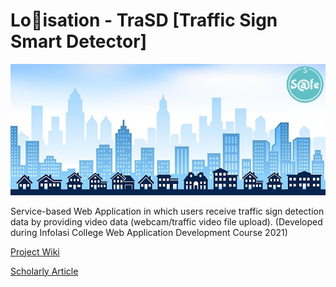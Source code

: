 # Lo🐎isation - TraSD [Traffic Sign Smart Detector]
![App presentation img](media/presentation0.jpg)

Service-based Web Application in which users receive traffic sign detection data by providing video data (webcam/traffic video file upload).
(Developed during InfoIasi College Web Application Development Course 2021)

[Project Wiki](https://github.com/dinosaph/TraSD-LoCALisation/wiki)

[Scholarly Article](https://dinosaph.github.io/TraSD-LoCALisation/)